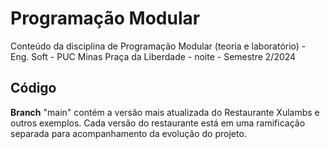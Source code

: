 # Programação Modular
Conteúdo da disciplina de Programação Modular (teoria e laboratório) - Eng. Soft - PUC Minas Praça da Liberdade - noite - Semestre 2/2024

## Código

__Branch__ "main" contém a versão mais atualizada do Restaurante Xulambs e outros exemplos. Cada versão do restaurante está em uma ramificação separada para acompanhamento da evolução do projeto.
